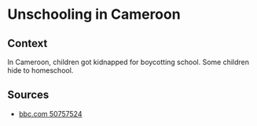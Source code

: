# Unschooling in Cameroon

## Context

In Cameroon, children got kidnapped for boycotting school.
Some children hide to homeschool.

## Sources

* [bbc.com 50757524](https://www.bbc.com/afrique/region-50757524)
